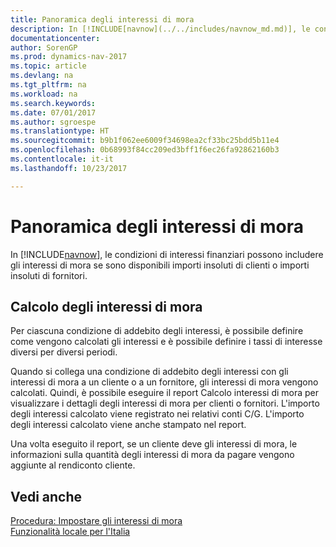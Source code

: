 ```yaml
---
title: Panoramica degli interessi di mora
description: In [!INCLUDE[navnow](../../includes/navnow_md.md)], le condizioni di interessi finanziari possono includere gli interessi di mora se sono disponibili importi insoluti di clienti o importi insoluti di fornitori.
documentationcenter: 
author: SorenGP
ms.prod: dynamics-nav-2017
ms.topic: article
ms.devlang: na
ms.tgt_pltfrm: na
ms.workload: na
ms.search.keywords: 
ms.date: 07/01/2017
ms.author: sgroespe
ms.translationtype: HT
ms.sourcegitcommit: b9b1f062ee6009f34698ea2cf33bc25bdd5b11e4
ms.openlocfilehash: 0b68993f84cc209ed3bff1f6ec26fa92862160b3
ms.contentlocale: it-it
ms.lasthandoff: 10/23/2017

---
```

# <a name="interest-on-arrears-overview"></a>Panoramica degli interessi di mora
In [!INCLUDE[navnow](../../includes/navnow_md.md)], le condizioni di interessi finanziari possono includere gli interessi di mora se sono disponibili importi insoluti di clienti o importi insoluti di fornitori.  

## <a name="calculating-interest-on-arrears"></a>Calcolo degli interessi di mora  
Per ciascuna condizione di addebito degli interessi, è possibile definire come vengono calcolati gli interessi e è possibile definire i tassi di interesse diversi per diversi periodi.  

Quando si collega una condizione di addebito degli interessi con gli interessi di mora a un cliente o a un fornitore, gli interessi di mora vengono calcolati. Quindi, è possibile eseguire il report Calcolo interessi di mora per visualizzare i dettagli degli interessi di mora per clienti o fornitori. L'importo degli interessi calcolato viene registrato nei relativi conti C/G. L'importo degli interessi calcolato viene anche stampato nel report.  

Una volta eseguito il report, se un cliente deve gli interessi di mora, le informazioni sulla quantità degli interessi di mora da pagare vengono aggiunte al rendiconto cliente.  

## <a name="see-also"></a>Vedi anche  
 [Procedura: Impostare gli interessi di mora](how-to-set-up-interest-on-arrears.md)   
  [Funzionalità locale per l'Italia](italy-local-functionality.md)

